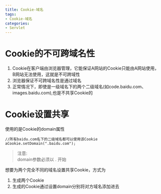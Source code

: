 ```yaml
---
title: Cookie-域名
tags: 
- Cookie-域名
categories: 
- Servlet
---
```


# Cookie的不可跨域名性

1. Cookie在客户端由浏览器管理，它能保证A网站的Cookie只能由A网站使用，B网站无法使用，这就是不可跨域性
2. 浏览器保证不可跨域名性是通过域名
3. 正常情况下，即使是一级域名下的两个二级域名(如code.baidu.com、images.baidu.com),也是不共享Cookie的

# Cookie设置共享

使用的是Cookie的domain属性
```
//所有baidu.com名下的二级域名都可以使用该Cookie
aCookie.setDomain(".baidu.com");
```

>注意:  
>domain参数必须以 . 开始

想要为两个完全不同的域名设置共享Cookie，方式为
1. 生成两个Cookie
2. 生成的Cookie通过设置domain分别将对方域名添加进去
